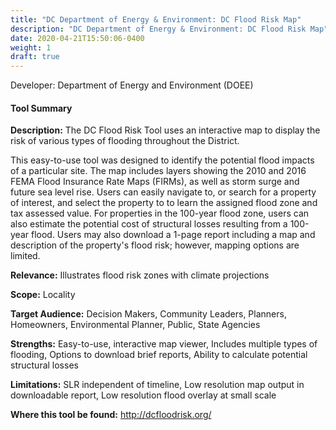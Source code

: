 ```yaml
---
title: "DC Department of Energy & Environment: DC Flood Risk Map"
description: "DC Department of Energy & Environment: DC Flood Risk Map"
date: 2020-04-21T15:50:06-0400
weight: 1
draft: true
---
```

Developer: Department of Energy and Environment (DOEE)

#### Tool Summary
**Description:** The DC Flood Risk Tool uses an interactive map to display the risk of various types of flooding throughout the District. 

This easy-to-use tool was designed to identify the potential flood impacts of a particular site. The map includes layers showing the 2010 and 2016 FEMA Flood Insurance Rate Maps (FIRMs), as well as storm surge and future sea level rise. Users can easily navigate to, or search for a property of interest, and select the property to to learn the assigned flood zone and tax assessed value. For properties in the 100-year flood zone, users can also estimate the potential cost of structural losses resulting from a 100-year flood. Users may also download a 1-page report including a map and description of the property's flood risk; however, mapping options are limited. 



**Relevance:** Illustrates flood risk zones with climate projections

**Scope:** Locality

**Target Audience:** Decision Makers, Community Leaders, Planners, Homeowners, Environmental Planner, Public, State Agencies

**Strengths:** Easy-to-use, interactive map viewer, Includes multiple types of flooding, Options to download brief reports, Ability to calculate potential structural losses

**Limitations:** SLR independent of timeline, Low resolution map output in downloadable report, Low resolution flood overlay at small scale

**Where this tool be found:** http://dcfloodrisk.org/

